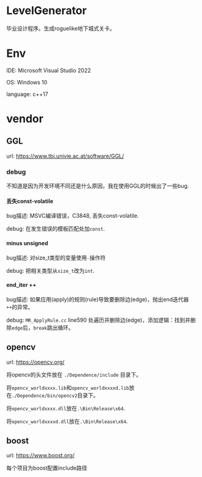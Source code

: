 # LevelGenerator
毕业设计程序。生成roguelike地下城式关卡。

# Env

IDE: Microsoft Visual Studio 2022

OS: Windows 10

language: c++17

# vendor

## GGL

url: https://www.tbi.univie.ac.at/software/GGL/

### debug

不知道是因为开发环境不同还是什么原因，我在使用GGL的时候出了一些bug.

#### 丢失const-volatile

bug描述: MSVC编译错误，C3848, 丢失const-volatile.

debug: 在发生错误的模板匹配处加`const`.

#### minus unsigned

bug描述: 对size_t类型的变量使用`-`操作符

debug: 把相关类型从`size_t`改为`int`.

#### end_iter ++

bug描述: 如果应用(apply)的规则(rule)导致要删除边(edge)，抛出end迭代器`++`的异常。

debug: `MR_ApplyRule.cc` line590 处遍历并删除边(edge)，添加逻辑：找到并删除`edge`后，`break`跳出循环。

## opencv

url: https://opencv.org/

将opencv的头文件放在 `./Dependence/include` 目录下。

将`opencv_worldxxxx.lib`和`opencv_worldxxxxd.lib`放在`./Dependence/bin/opencv2`目录下。

将`opencv_worldxxxx.dll`放在`.\Bin\Release\x64`.

将`opencv_worldxxxxd.dll`放在`.\Bin\Release\x64`.

## boost

url: https://www.boost.org/

每个项目为boost配置include路径

